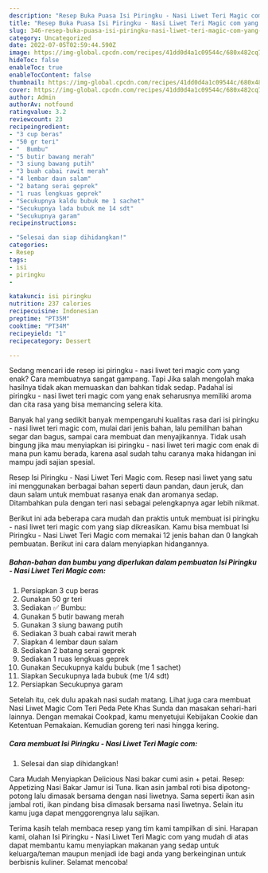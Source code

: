 ```yaml
---
description: "Resep Buka Puasa Isi Piringku - Nasi Liwet Teri Magic com yang Sempurna"
title: "Resep Buka Puasa Isi Piringku - Nasi Liwet Teri Magic com yang Sempurna"
slug: 346-resep-buka-puasa-isi-piringku-nasi-liwet-teri-magic-com-yang-sempurna
category: Uncategorized
date: 2022-07-05T02:59:44.590Z
image: https://img-global.cpcdn.com/recipes/41dd0d4a1c09544c/680x482cq70/isi-piringku-nasi-liwet-teri-magic-com-foto-resep-utama.jpg
hideToc: false
enableToc: true
enableTocContent: false
thumbnail: https://img-global.cpcdn.com/recipes/41dd0d4a1c09544c/680x482cq70/isi-piringku-nasi-liwet-teri-magic-com-foto-resep-utama.jpg
cover: https://img-global.cpcdn.com/recipes/41dd0d4a1c09544c/680x482cq70/isi-piringku-nasi-liwet-teri-magic-com-foto-resep-utama.jpg
author: Admin
authorAv: notfound
ratingvalue: 3.2
reviewcount: 23
recipeingredient:
- "3 cup beras"
- "50 gr teri"
- "  Bumbu"
- "5 butir bawang merah"
- "3 siung bawang putih"
- "3 buah cabai rawit merah"
- "4 lembar daun salam"
- "2 batang serai geprek"
- "1 ruas lengkuas geprek"
- "Secukupnya kaldu bubuk me 1 sachet"
- "Secukupnya lada bubuk me 14 sdt"
- "Secukupnya garam"
recipeinstructions:

- "Selesai dan siap dihidangkan!"
categories:
- Resep
tags:
- isi
- piringku
- 

katakunci: isi piringku  
nutrition: 237 calories
recipecuisine: Indonesian
preptime: "PT35M"
cooktime: "PT34M"
recipeyield: "1"
recipecategory: Dessert

---
```



Sedang mencari ide resep isi piringku - nasi liwet teri magic com yang enak? Cara membuatnya sangat gampang. Tapi Jika salah mengolah maka hasilnya tidak akan memuaskan dan bahkan tidak sedap. Padahal isi piringku - nasi liwet teri magic com yang enak seharusnya memiliki aroma dan cita rasa yang bisa memancing selera kita.


Banyak hal yang sedikit banyak mempengaruhi kualitas rasa dari isi piringku - nasi liwet teri magic com, mulai dari jenis bahan, lalu pemilihan bahan segar dan bagus, sampai cara membuat dan menyajikannya. Tidak usah bingung jika mau menyiapkan isi piringku - nasi liwet teri magic com enak di mana pun kamu berada, karena asal sudah tahu caranya maka hidangan ini mampu jadi sajian spesial.

Resep Isi Piringku - Nasi Liwet Teri Magic com. Resep nasi liwet yang satu ini menggunakan berbagai bahan seperti daun pandan, daun jeruk, dan daun salam untuk membuat rasanya enak dan aromanya sedap. Ditambahkan pula dengan teri nasi sebagai pelengkapnya agar lebih nikmat.


Berikut ini ada beberapa cara mudah dan praktis untuk membuat isi piringku - nasi liwet teri magic com yang siap dikreasikan. Kamu bisa membuat Isi Piringku - Nasi Liwet Teri Magic com memakai 12 jenis bahan dan 0 langkah pembuatan. Berikut ini cara dalam menyiapkan hidangannya.

<!--inarticleads1-->

##### Bahan-bahan dan bumbu yang diperlukan dalam pembuatan Isi Piringku - Nasi Liwet Teri Magic com:

1. Persiapkan 3 cup beras
1. Gunakan 50 gr teri
1. Sediakan  ✅ Bumbu:
1. Gunakan 5 butir bawang merah
1. Gunakan 3 siung bawang putih
1. Sediakan 3 buah cabai rawit merah
1. Siapkan 4 lembar daun salam
1. Sediakan 2 batang serai geprek
1. Sediakan 1 ruas lengkuas geprek
1. Gunakan Secukupnya kaldu bubuk (me 1 sachet)
1. Siapkan Secukupnya lada bubuk (me 1/4 sdt)
1. Persiapkan Secukupnya garam


Setelah itu, cek dulu apakah nasi sudah matang. Lihat juga cara membuat Nasi Liwet Magic Com Teri Peda Pete Khas Sunda dan masakan sehari-hari lainnya. Dengan memakai Cookpad, kamu menyetujui Kebijakan Cookie dan Ketentuan Pemakaian. Kemudian goreng teri nasi hingga kering. 

<!--inarticleads2-->

##### Cara membuat Isi Piringku - Nasi Liwet Teri Magic com:


1. Selesai dan siap dihidangkan!

Cara Mudah Menyiapkan Delicious Nasi bakar cumi asin + petai. Resep: Appetizing Nasi Bakar Jamur isi Tuna. Ikan asin jambal roti bisa dipotong-potong lalu dimasak bersama dengan nasi liwetnya. Sama seperti ikan asin jambal roti, ikan pindang bisa dimasak bersama nasi liwetnya. Selain itu kamu juga dapat menggorengnya lalu sajikan. 

Terima kasih telah membaca resep yang tim kami tampilkan di sini. Harapan kami, olahan Isi Piringku - Nasi Liwet Teri Magic com yang mudah di atas dapat membantu kamu menyiapkan makanan yang sedap untuk keluarga/teman maupun menjadi ide bagi anda yang berkeinginan untuk berbisnis kuliner. Selamat mencoba!
